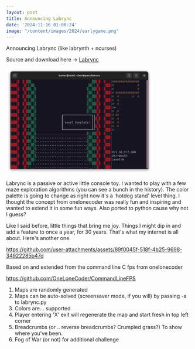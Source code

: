 ```yaml
---
layout: post
title: Announcing Labrync  
date: '2024-11-16 01:00:24'
image: "/content/images/2024/earlygame.png"
---
```


Announcing Labrync (like labrynth + ncurses)

Source and download here -> [Labrync](https://github.com/huntergdavis/labrync/)

<img src="/content/images/2024/earlygame.png" width=400>

Labrync is a passive or active little console toy. I wanted to play with a few maze exploration algorithms (you can see a bunch in the history).  The color palette is going to change as right now it's a 'hotdog stand' level thing. I thought the concept from onelonecoder was really fun and inspiring and wanted to extend it in some fun ways.  Also ported to python cause why not I guess? 

Like I said before, little things that bring me joy.  Things I might dip in and add a feature to once a year, for 30 years. That's what my internet is all about.  Here's another one. 


https://github.com/user-attachments/assets/89f0045f-518f-4b25-9698-34922285b47d


Based on and extended from the command line C fps from 
onelonecoder

https://github.com/OneLoneCoder/CommandLineFPS


1. Maps are randomly generated
2. Maps can be auto-solved (screensaver mode, if you will) by passing -a to labrync.py
3. Colors are... supported 
4. Player entering 'X' exit will regenerate the map and start fresh in top left corner
5. Breadcrumbs (or .. reverse breadcrumbs?  Crumpled grass?) To show where you've been.
6. Fog of War (or not) for additional challenge  

